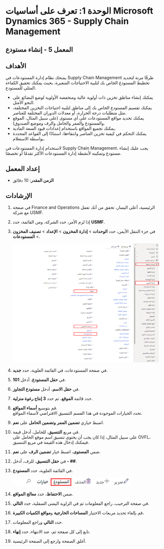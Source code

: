 ﻿---
lab:
    title: 'المعمل 5: إنشاء مستودع'
    module: 'الوحدة 1: تعرف على أساسيات Microsoft Dynamics 365 Supply Chain Management'
---

# الوحدة 1: تعرف على أساسيات Microsoft Dynamics 365 - Supply Chain Management

## المعمل 5 - إنشاء مستودع

## الأهداف
يمنحك نظام إدارة المستودعات في Supply Chain Management طرقًا مرنة لتحديد تخطيط المستودع الخاص بك لتلبية الاحتياجات المتغيرة، بحيث يمكنك تحقيق الكفاءة المثلى للمستودع.

- يمكنك إنشاء مناطق تخزين ذات أولوية عالية ومنخفضة الأولوية لوضع البضائع على النحو الأمثل.
- يمكنك تقسيم المستودع الخاص بك إلى مناطق لتلبية احتياجات التخزين المختلفة، مثل متطلبات درجة الحرارة، أو معدلات الدوران المختلفة للعناصر.
- يمكنك تحديد مواقع المستودعات على أي مستوى (على سبيل المثال، الموقع والمستودع والممر والحامل والرف وموضع الصندوق).
- يمكنك تجميع المواقع باستخدام إعدادات قيود السعة المادية.
- يمكنك التحكم في كيفية تخزين العناصر وانتقاءها، استنادًا إلى القواعد المحددة بواسطة الاستعلام.

لاستخدام إدارة المستودعات في Supply Chain Management، يجب عليك إنشاء مستودع وتمكينه لأنشطة إدارة المستودعات الأكثر تقدمًا أو تخصصًا.

## إعداد المعمل

   - **الزمن المقدر**: 10 دقائق

## الإرشادات

1. في صفحة Finance and Operations الرئيسية، أعلى اليسار، تحقق من أنك تعمل مع شركة USMF.

1. إذا لزم الأمر، حدد الشركة، ومن القائمة، حدد **USMF**.

1. في جزء التنقل الأيمن، حدد **الوحدات** >  **إدارة المخزون** >  **الإعداد** >  **تصنيف المخزون** >  **المستودعات**.

    ![صورة شاشة تعرض التنقل في وحدة المستودعات](./media/lp1-m3-warehouses-module-navigation.png)

1. في صفحة المستودعات، في القائمة العلوية، حدد **جديد**.

1. في **حقل المستودع**، أدخل **101**.

1. في **حقل الاسم**، أدخل **مستودع التجاوز**.

1. حدد قائمة **الموقع**، ثم حدد **3 إنتاج رغوة منزلية**.

1. قم بتوسيع **أسماء المواقع**.  
    تحدد الخيارات الموجودة في هذا القسم التنسيق الافتراضي لأسماء المواقع.

1. اضبط خياري **تضمين الممر** **وتضمين الحامل** على **نعم**.

1. في مربع **التنسيق**، للحامل، أدخل قيمة.  
    على سبيل المثال، إذا كان يجب أن يحتوي تنسيق اسم موقع الحامل على OVFL، فيمكنك إدخال هذه القيمة في مربع التنسيق.

1. ضمن **المستوى**، اضبط خيار **تضمين الرف** على **نعم**.

1. في **حقل التنسيق**، للرف، أدخل **- ##**.

1. في القائمة العلوية، حدد **المستودع**.

    ![صورة شاشة تعرض خيار قائمة المستودعات مميزًا](./media/lp1-m3-warehouses-menu-option.png)

1. ضمن **الاحتفاظ**، حدد **معالج المواقع**.

1. في صفحة الترحيب، راجع المعلومات ثم في الزاوية اليمنى السفلية، حدد **التالي**.

1. قم بإلغاء تحديد مربعات الاختيار **المساحات الخارجية** و**مواقع الكميات الكبيرة.**

1. حدد **التالي** وراجع المعلومات.

1. تابع إلى كل صفحة ثم، عند الانتهاء، حدد **إنهاء**.

1. أغلق الصفحة وارجع إلى الصفحة الرئيسية.
